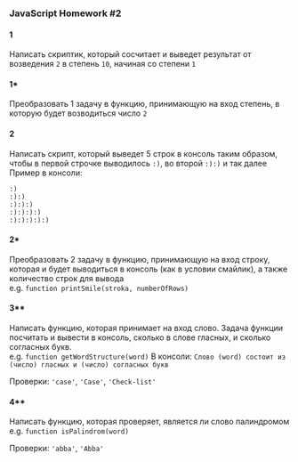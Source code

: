  ### JavaScript Homework #2

#### 1
 Написать скриптик, который сосчитает и выведет результат от возведения `2` в степень `10`, начиная со степени `1`

#### 1*
Преобразовать 1 задачу в функцию, принимающую на вход степень, в которую будет возводиться число `2`

#### 2
Написать скрипт, который выведет 5 строк в консоль таким образом, чтобы в первой строчке выводилось `:)`, во второй `:):)` и так далее  
Пример в консоли:
```
:)
:):)
:):):)
:):):):)
:):):):):)
```
#### 2*
Преобразовать 2 задачу в функцию, принимающую на вход строку, которая и будет выводиться в консоль (как в условии смайлик), а также количество строк для вывода  
e.g. `function printSmile(stroka, numberOfRows)`

#### 3**
Написать функцию, которая принимает на вход слово. Задача функции посчитать и вывести в консоль, сколько в слове гласных, и сколько согласных букв.  
e.g. `function getWordStructure(word)`
В консоли: 
`Слово (word) состоит из  (число) гласных и (число) согласных букв`  

Проверки: `'case'`, `'Case'`, `'Check-list'`

#### 4**
Написать функцию, которая проверяет, является ли слово палиндромом  
e.g. `function isPalindrom(word)`

Проверки: `'abba'`, `'Abba'`